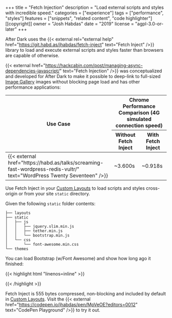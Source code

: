 +++
title = "Fetch Injection"
description = "Load external scripts and styles with incredible speed."
categories = ["experience"]
tags = ["performance", "styles"]
features = ["snippets", "related content", "code highlighter"]
[[copyright]]
  owner = "Josh Habdas"
  date = "2019"
  license = "agpl-3.0-or-later"
+++

After Dark uses the {{< external rel="external help" href="https://git.habd.as/jhabdas/fetch-inject" text="Fetch Inject" />}} library to load and execute external scripts and styles faster than browsers are capable of otherwise.

{{< external href="https://hackcabin.com/post/managing-async-dependencies-javascript/" text="Fetch Injection" />}} was conceptualized and developed for After Dark to make it possible to deep-link to full-sized [Image Gallery](/module/hall-of-mirrors) images without blocking page load and has other performance applications:

<table>
  <thead>
    <tr>
      <th rowspan="2" scope="col">Use Case</th>
      <th colspan="2" scope="col">Chrome Performance Comparison (4G simulated connection speed)</th>
    </tr>
    <tr>
      <th scope="col">Without Fetch Inject</th>
      <th scope="col">With Fetch Inject</th>
    </tr>
  </thead>
  <tbody>
    <td>{{< external href="https://habd.as/talks/screaming-fast-wordpress-redis-vultr/" text="WordPress Twenty Seventeen" />}}</td>
    <td>~3.600s</td>
    <td>~0.918s</td>
  </tbody>
</table>

Use Fetch Inject in your [Custom Layouts](../custom-layouts) to load scripts and styles cross-origin or from your site `static` directory.

Given the following `static` folder contents:

```
├── layouts
├── static
│   ├── js
│   │   ├── jquery.slim.min.js
│   │   ├── tether.min.js
│   │   └── bootstrap.min.js
│   └── css
│       └── font-awesome.min.css
└── themes
```

You can load Bootstrap (w/Font Awesome) and show how long ago it finished:

{{< highlight html "linenos=inline" >}}
<script>
  fetchInject([
    'https://cdn.jsdelivr.net/lodash/latest/lodash.min.js',
    'https://cdn.jsdelivr.net/momentjs/latest/moment.min.js'
  ])
  .then(() => {
    const start = moment();
    fetchInject(['/js/bootstrap.min.js'],
      fetchInject([
        '/js/jquery.slim.min.js',
        '/js/tether.min.js',
        '/css/font-awesome.min.css'
      ])
    ).then(console.log(`Bootstrap Loaded: ${_.capitalize(start.toNow())}.`));
  });
</script>
{{< /highlight >}}

Fetch Inject is 555 bytes compressed, non-blocking and included by default in [Custom Layouts](../custom-layouts). Visit the {{< external href="https://codepen.io/jhabdas/pen/MpVeOE?editors=0012" text="CodePen Playground" />}} to try it out.
